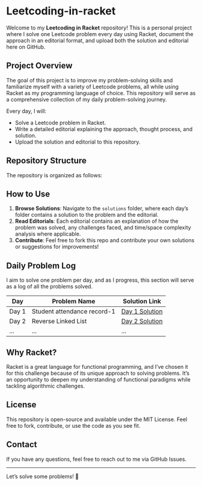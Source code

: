 # Leetcoding-in-racket

Welcome to my **Leetcoding in Racket** repository! This is a personal project where I solve one Leetcode problem every day using Racket, document the approach in an editorial format, and upload both the solution and editorial here on GitHub.

## Project Overview
The goal of this project is to improve my problem-solving skills and familiarize myself with a variety of Leetcode problems, all while using Racket as my programming language of choice. This repository will serve as a comprehensive collection of my daily problem-solving journey.

Every day, I will:
- Solve a Leetcode problem in Racket.
- Write a detailed editorial explaining the approach, thought process, and solution.
- Upload the solution and editorial to this repository.

## Repository Structure
The repository is organized as follows:


## How to Use
1. **Browse Solutions**: Navigate to the `solutions` folder, where each day’s folder contains a solution to the problem and the editorial.
2. **Read Editorials**: Each editorial contains an explanation of how the problem was solved, any challenges faced, and time/space complexity analysis where applicable.
3. **Contribute**: Feel free to fork this repo and contribute your own solutions or suggestions for improvements!

## Daily Problem Log
I aim to solve one problem per day, and as I progress, this section will serve as a log of all the problems solved.

| Day  | Problem Name         | Solution Link            |
|------|----------------------|--------------------------|
| Day 1| Student attendance record-1            | [Day 1 Solution](https://leetcode.com/problems/student-attendance-record-i/solutions/6080325/recursive-racket-solution-in-o-n-time) |
| Day 2| Reverse Linked List  | [Day 2 Solution](./solutions/day_02/reverse_linked_list.rkt) |
| ...  | ...                  | ...                      |

## Why Racket?
Racket is a great language for functional programming, and I’ve chosen it for this challenge because of its unique approach to solving problems. It’s an opportunity to deepen my understanding of functional paradigms while tackling algorithmic challenges.

## License
This repository is open-source and available under the MIT License. Feel free to fork, contribute, or use the code as you see fit.

## Contact
If you have any questions, feel free to reach out to me via GitHub Issues.

---
Let’s solve some problems! 🚀



